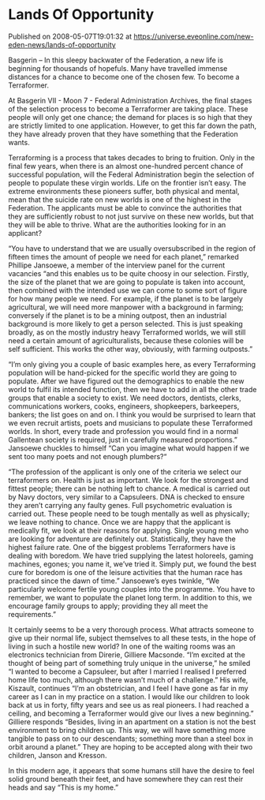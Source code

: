 # Lands Of Opportunity
Published on 2008-05-07T19:01:32 at https://universe.eveonline.com/new-eden-news/lands-of-opportunity

Basgerin – In this sleepy backwater of the Federation, a new life is beginning for thousands of hopefuls. Many have travelled immense distances for a chance to become one of the chosen few. To become a Terraformer.

At Basgerin VII - Moon 7 - Federal Administration Archives, the final stages of the selection process to become a Terraformer are taking place. These people will only get one chance; the demand for places is so high that they are strictly limited to one application. However, to get this far down the path, they have already proven that they have something that the Federation wants.

Terraforming is a process that takes decades to bring to fruition. Only in the final few years, when there is an almost one-hundred percent chance of successful population, will the Federal Administration begin the selection of people to populate these virgin worlds. Life on the frontier isn’t easy. The extreme environments these pioneers suffer, both physical and mental, mean that the suicide rate on new worlds is one of the highest in the Federation. The applicants must be able to convince the authorities that they are sufficiently robust to not just survive on these new worlds, but that they will be able to thrive. What are the authorities looking for in an applicant?

“You have to understand that we are usually oversubscribed in the region of fifteen times the amount of people we need for each planet,” remarked Phillipe Jansoewe, a member of the interview panel for the current vacancies “and this enables us to be quite choosy in our selection. Firstly, the size of the planet that we are going to populate is taken into account, then combined with the intended use we can come to some sort of figure for how many people we need. For example, if the planet is to be largely agricultural, we will need more manpower with a background in farming; conversely if the planet is to be a mining outpost, then an industrial background is more likely to get a person selected. This is just speaking broadly, as on the mostly industry heavy Terraformed worlds, we will still need a certain amount of agriculturalists, because these colonies will be self sufficient. This works the other way, obviously, with farming outposts.”

“I’m only giving you a couple of basic examples here, as every Terraforming population will be hand-picked for the specific world they are going to populate. After we have figured out the demographics to enable the new world to fulfil its intended function, then we have to add in all the other trade groups that enable a society to exist. We need doctors, dentists, clerks, communications workers, cooks, engineers, shopkeepers, barkeepers, bankers; the list goes on and on. I think you would be surprised to learn that we even recruit artists, poets and musicians to populate these Terraformed worlds. In short, every trade and profession you would find in a normal Gallentean society is required, just in carefully measured proportions.” Jansoewe chuckles to himself “Can you imagine what would happen if we sent too many poets and not enough plumbers?“

“The profession of the applicant is only one of the criteria we select our terraformers on. Health is just as important. We look for the strongest and fittest people; there can be nothing left to chance. A medical is carried out by Navy doctors, very similar to a Capsuleers. DNA is checked to ensure they aren’t carrying any faulty genes. Full psychometric evaluation is carried out. These people need to be tough mentally as well as physically; we leave nothing to chance. Once we are happy that the applicant is medically fit, we look at their reasons for applying. Single young men who are looking for adventure are definitely out. Statistically, they have the highest failure rate. One of the biggest problems Terraformers have is dealing with boredom. We have tried supplying the latest holoreels, gaming machines, egones; you name it, we’ve tried it. Simply put, we found the best cure for boredom is one of the leisure activities that the human race has practiced since the dawn of time.” Jansoewe’s eyes twinkle, “We particularly welcome fertile young couples into the programme. You have to remember, we want to populate the planet long term. In addition to this, we encourage family groups to apply; providing they all meet the requirements.”

It certainly seems to be a very thorough process. What attracts someone to give up their normal life, subject themselves to all these tests, in the hope of living in such a hostile new world? In one of the waiting rooms was an electronics technician from Direrie, Gilliere Macsonde. “I’m excited at the thought of being part of something truly unique in the universe,” he smiled “I wanted to become a Capsuleer, but after I married I realised I preferred home life too much, although there wasn’t much of a challenge.” His wife, Kiszault, continues “I’m an obstetrician, and I feel I have gone as far in my career as I can in my practice on a station. I would like our children to look back at us in forty, fifty years and see us as real pioneers. I had reached a ceiling, and becoming a Terraformer would give our lives a new beginning.” Gilliere responds “Besides, living in an apartment on a station is not the best environment to bring children up. This way, we will have something more tangible to pass on to our descendants; something more than a steel box in orbit around a planet.” They are hoping to be accepted along with their two children, Janson and Kresson.

In this modern age, it appears that some humans still have the desire to feel solid ground beneath their feet, and have somewhere they can rest their heads and say “This is my home.”
